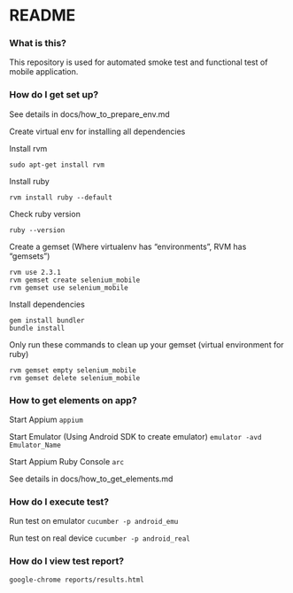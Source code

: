 # README #

### What is this? ###

This repository is used for automated smoke test and functional test of mobile application.

### How do I get set up? ###

See details in docs/how_to_prepare_env.md

Create virtual env for installing all dependencies

Install rvm

`sudo apt-get install rvm`

Install ruby

`rvm install ruby --default`

Check ruby version

`ruby --version`

Create a gemset (Where virtualenv has “environments”, RVM has “gemsets”)
```
rvm use 2.3.1
rvm gemset create selenium_mobile
rvm gemset use selenium_mobile
```

Install dependencies
```
gem install bundler
bundle install
```

Only run these commands to clean up your gemset (virtual environment for ruby)
```
rvm gemset empty selenium_mobile
rvm gemset delete selenium_mobile
```
### How to get elements on app?

Start Appium
`appium`

Start Emulator (Using Android SDK to create emulator)
`emulator -avd Emulator_Name`

Start Appium Ruby Console
`arc`

See details in docs/how_to_get_elements.md

### How do I execute test? ###

Run test on emulator
`cucumber -p android_emu`

Run test on real device
`cucumber -p android_real`

### How do I view test report? ###
```
google-chrome reports/results.html
```
